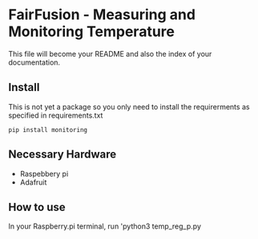
# FairFusion - Measuring and Monitoring Temperature



This file will become your README and also the index of your documentation.

## Install

This is not yet a package so you only need to install the requirerments as specified in requirements.txt

`pip install monitoring`

## Necessary Hardware
- Raspebbery pi
- Adafruit 

## How to use

In your Raspberry.pi terminal, run 'python3 temp_reg_p.py


